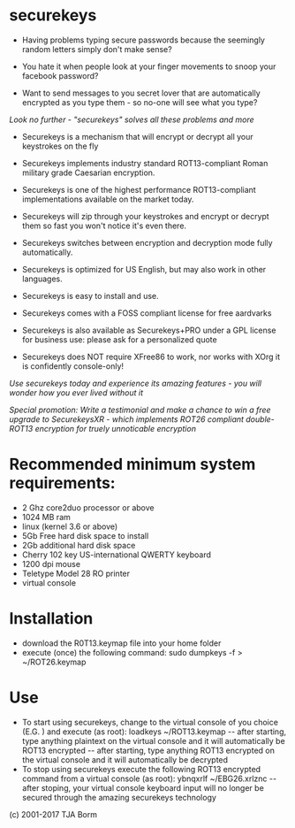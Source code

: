 # securekeys #

- Having problems typing secure passwords because the seemingly random letters simply don't make sense?

- You hate it when people look at your finger movements to snoop your facebook password?

- Want to send messages to you secret lover that are automatically encrypted as you type them - so no-one will see what you type?


*Look no further - "securekeys" solves all these problems and more*


- Securekeys is a mechanism that will encrypt or decrypt all your keystrokes on the fly

- Securekeys implements industry standard ROT13-compliant Roman military grade Caesarian encryption.

- Securekeys is one of the highest performance ROT13-compliant implementations available on the market today.

- Securekeys will zip through your keystrokes and encrypt or decrypt them so fast you won't notice it's even there.

- Securekeys switches between encryption and decryption mode fully automatically.

- Securekeys is optimized for US English, but may also work in other languages.

- Securekeys is easy to install and use.

- Securekeys comes with a FOSS compliant license for free aardvarks

- Securekeys is also available as Securekeys+PRO under a GPL license for business use: please ask for a personalized quote

- Securekeys does NOT require XFree86 to work, nor works with XOrg it is confidently console-only!


*Use securekeys today and experience its amazing features - you will wonder how you ever lived without it*

*Special promotion: Write a testimonial and make a chance to win a free upgrade to SecurekeysXR - which implements ROT26 compliant double-ROT13 encryption for truely unnoticable encryption*



# Recommended minimum system requirements: #

- 2 Ghz core2duo processor or above
- 1024 MB ram
- linux (kernel 3.6 or above)
- 5Gb Free hard disk space to install
- 2Gb additional hard disk space
- Cherry 102 key US-international QWERTY keyboard
- 1200 dpi mouse
- Teletype Model 28 RO printer
- virtual console


# Installation #

- download the R0T13.keymap file into your home folder
- execute (once) the following command:
	sudo dumpkeys -f > ~/ROT26.keymap


# Use #
- To start using securekeys, change to the virtual console of you choice (E.G. <CTRL><ALT><F1>) and execute (as root): loadkeys ~/ROT13.keymap
-- after starting, type anything plaintext on the virtual console and it will automatically be ROT13 encrypted
-- after starting, type anything ROT13 encrypted on the virtual console and it will automatically be decrypted
- To stop using securekeys execute the following ROT13 encrypted command from a virtual console (as root): ybnqxrlf ~/EBG26.xrlznc
-- after stoping, your virtual console keyboard input will no longer be secured through the amazing securekeys technology
	


(c) 2001-2017 TJA Borm
